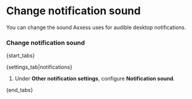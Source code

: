 # Change notification sound

You can change the sound Axxess uses for audible desktop notifications.

### Change notification sound

{start_tabs}

{settings_tab|notifications}

1. Under **Other notification settings**, configure
   **Notification sound**.

{end_tabs}
